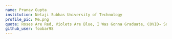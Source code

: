 ```yaml
---
name: Pranav Gupta
institution: Netaji Subhas University of Technology
profile_pic: Me.png
quote: Roses Are Red, Violets Are Blue, I Was Gonna Graduate, COVID~ Sorry, No Can Do!
github_user: foobar98
---
```

